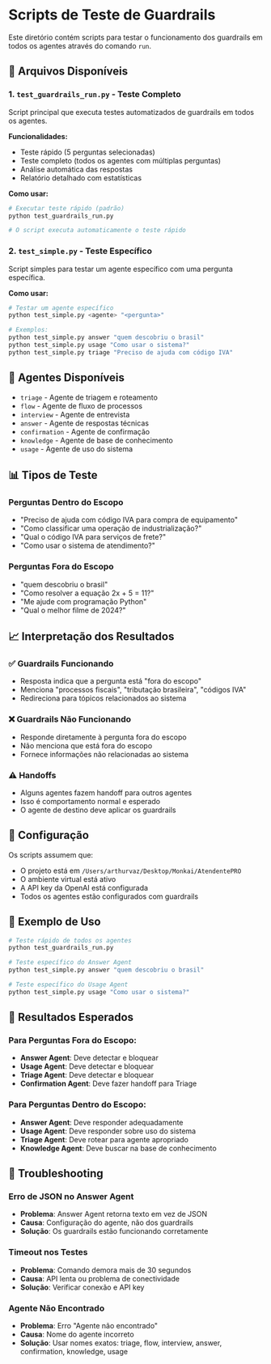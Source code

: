 # Scripts de Teste de Guardrails

Este diretório contém scripts para testar o funcionamento dos guardrails em todos os agentes através do comando `run`.

## 📁 Arquivos Disponíveis

### 1. `test_guardrails_run.py` - Teste Completo
Script principal que executa testes automatizados de guardrails em todos os agentes.

**Funcionalidades:**
- Teste rápido (5 perguntas selecionadas)
- Teste completo (todos os agentes com múltiplas perguntas)
- Análise automática das respostas
- Relatório detalhado com estatísticas

**Como usar:**
```bash
# Executar teste rápido (padrão)
python test_guardrails_run.py

# O script executa automaticamente o teste rápido
```

### 2. `test_simple.py` - Teste Específico
Script simples para testar um agente específico com uma pergunta específica.

**Como usar:**
```bash
# Testar um agente específico
python test_simple.py <agente> "<pergunta>"

# Exemplos:
python test_simple.py answer "quem descobriu o brasil"
python test_simple.py usage "Como usar o sistema?"
python test_simple.py triage "Preciso de ajuda com código IVA"
```

## 🤖 Agentes Disponíveis

- `triage` - Agente de triagem e roteamento
- `flow` - Agente de fluxo de processos
- `interview` - Agente de entrevista
- `answer` - Agente de respostas técnicas
- `confirmation` - Agente de confirmação
- `knowledge` - Agente de base de conhecimento
- `usage` - Agente de uso do sistema

## 📊 Tipos de Teste

### Perguntas Dentro do Escopo
- "Preciso de ajuda com código IVA para compra de equipamento"
- "Como classificar uma operação de industrialização?"
- "Qual o código IVA para serviços de frete?"
- "Como usar o sistema de atendimento?"

### Perguntas Fora do Escopo
- "quem descobriu o brasil"
- "Como resolver a equação 2x + 5 = 11?"
- "Me ajude com programação Python"
- "Qual o melhor filme de 2024?"

## 📈 Interpretação dos Resultados

### ✅ Guardrails Funcionando
- Resposta indica que a pergunta está "fora do escopo"
- Menciona "processos fiscais", "tributação brasileira", "códigos IVA"
- Redireciona para tópicos relacionados ao sistema

### ❌ Guardrails Não Funcionando
- Responde diretamente à pergunta fora do escopo
- Não menciona que está fora do escopo
- Fornece informações não relacionadas ao sistema

### ⚠️ Handoffs
- Alguns agentes fazem handoff para outros agentes
- Isso é comportamento normal e esperado
- O agente de destino deve aplicar os guardrails

## 🔧 Configuração

Os scripts assumem que:
- O projeto está em `/Users/arthurvaz/Desktop/Monkai/AtendentePRO`
- O ambiente virtual está ativo
- A API key da OpenAI está configurada
- Todos os agentes estão configurados com guardrails

## 📝 Exemplo de Uso

```bash
# Teste rápido de todos os agentes
python test_guardrails_run.py

# Teste específico do Answer Agent
python test_simple.py answer "quem descobriu o brasil"

# Teste específico do Usage Agent
python test_simple.py usage "Como usar o sistema?"
```

## 🎯 Resultados Esperados

### Para Perguntas Fora do Escopo:
- **Answer Agent**: Deve detectar e bloquear
- **Usage Agent**: Deve detectar e bloquear
- **Triage Agent**: Deve detectar e bloquear
- **Confirmation Agent**: Deve fazer handoff para Triage

### Para Perguntas Dentro do Escopo:
- **Answer Agent**: Deve responder adequadamente
- **Usage Agent**: Deve responder sobre uso do sistema
- **Triage Agent**: Deve rotear para agente apropriado
- **Knowledge Agent**: Deve buscar na base de conhecimento

## 🚨 Troubleshooting

### Erro de JSON no Answer Agent
- **Problema**: Answer Agent retorna texto em vez de JSON
- **Causa**: Configuração do agente, não dos guardrails
- **Solução**: Os guardrails estão funcionando corretamente

### Timeout nos Testes
- **Problema**: Comando demora mais de 30 segundos
- **Causa**: API lenta ou problema de conectividade
- **Solução**: Verificar conexão e API key

### Agente Não Encontrado
- **Problema**: Erro "Agente não encontrado"
- **Causa**: Nome do agente incorreto
- **Solução**: Usar nomes exatos: triage, flow, interview, answer, confirmation, knowledge, usage

